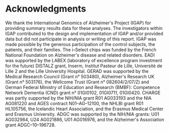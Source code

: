 # Acknowledgments

We thank the International Genomics of Alzheimer's Project \(IGAP\) for providing summary results data for these analyses. The investigators within IGAP contributed to the design and implementation of IGAP and/or provided data but did not participate in analysis or writing of this report. IGAP was made possible by the generous participation of the control subjects, the patients, and their families. The i–Select chips was funded by the French National Foundation on Alzheimer's disease and related disorders. EADI was supported by the LABEX \(laboratory of excellence program investment for the future\) DISTALZ grant, Inserm, Institut Pasteur de Lille, Université de Lille 2 and the Lille University Hospital. GERAD was supported by the Medical Research Council \(Grant n° 503480\), Alzheimer's Research UK \(Grant n° 503176\), the Wellcome Trust \(Grant n° 082604/2/07/Z\) and German Federal Ministry of Education and Research \(BMBF\): Competence Network Dementia \(CND\) grant n° 01GI0102, 01GI0711, 01GI0420. CHARGE was partly supported by the NIH/NIA grant R01 AG033193 and the NIA AG081220 and AGES contract N01–AG–12100, the NHLBI grant R01 HL105756, the Icelandic Heart Association, and the Erasmus Medical Center and Erasmus University. ADGC was supported by the NIH/NIA grants: U01 AG032984, U24 AG021886, U01 AG016976, and the Alzheimer's Association grant ADGC–10–196728.

